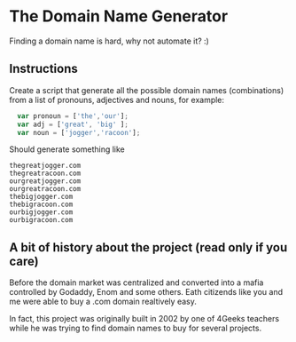# The Domain Name Generator

Finding a domain name is hard, why not automate it? :)

## Instructions

Create a script that generate all the possible domain names (combinations)
from a list of pronouns, adjectives and nouns, for example:

```js 
  var pronoun = ['the','our'];
  var adj = ['great', 'big' ];
  var noun = ['jogger','racoon'];
```

Should generate something like

```
thegreatjogger.com
thegreatracoon.com
ourgreatjogger.com
ourgreatracoon.com
thebigjogger.com
thebigracoon.com
ourbigjogger.com
ourbigracoon.com
```

## A bit of history about the project (read only if you care)

Before the domain market was centralized and converted into a mafia 
controlled by Godaddy, Enom and some others. Eath citizends like you and me 
were able to buy a .com domain realtively easy. 

In fact, this project was originally built in 2002 by one of 4Geeks teachers 
while he was trying to find domain names to buy for several projects.